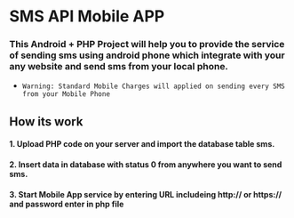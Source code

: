 # SMS API Mobile APP

###  This Android + PHP Project will help you to provide the service of sending sms using android phone which integrate with your any website and send sms from your local phone.

- `Warning: Standard Mobile Charges will applied on sending every SMS from your Mobile Phone`
## How its work

#### 1. Upload PHP code on your server and import the database table sms.
#### 2. Insert data in database with status 0 from anywhere you want to send sms.
#### 3. Start Mobile App service by entering URL includeing http:// or https:// and password enter in php file


